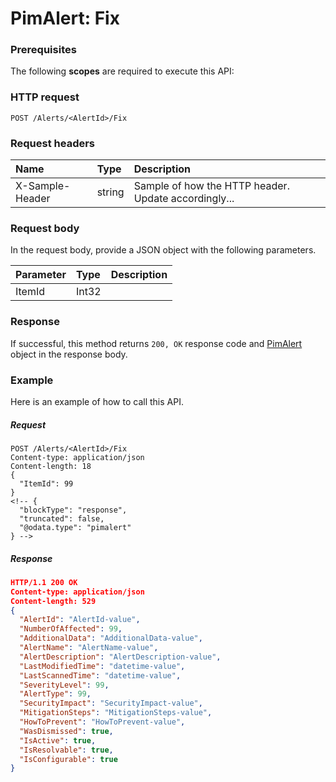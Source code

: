 # PimAlert: Fix


### Prerequisites
The following **scopes** are required to execute this API: 
### HTTP request
<!-- { "blockType": "ignored" } -->
```http
POST /Alerts/<AlertId>/Fix

```
### Request headers
| Name       | Type | Description|
|:---------------|:--------|:----------|
| X-Sample-Header  | string  | Sample of how the HTTP header. Update accordingly...|

### Request body
In the request body, provide a JSON object with the following parameters.

| Parameter	   | Type	|Description|
|:---------------|:--------|:----------|
|ItemId|Int32||

### Response
If successful, this method returns `200, OK` response code and [PimAlert](../resources/pimalert.md) object in the response body.

### Example
Here is an example of how to call this API.
##### Request
<!-- {
  "blockType": "request",
  "name": "pimalert_fix"
}-->
```http
POST /Alerts/<AlertId>/Fix
Content-type: application/json
Content-length: 18
{
  "ItemId": 99
}
<!-- {
  "blockType": "response",
  "truncated": false,
  "@odata.type": "pimalert"
} -->
```
##### Response
```json
HTTP/1.1 200 OK
Content-type: application/json
Content-length: 529
{
  "AlertId": "AlertId-value",
  "NumberOfAffected": 99,
  "AdditionalData": "AdditionalData-value",
  "AlertName": "AlertName-value",
  "AlertDescription": "AlertDescription-value",
  "LastModifiedTime": "datetime-value",
  "LastScannedTime": "datetime-value",
  "SeverityLevel": 99,
  "AlertType": 99,
  "SecurityImpact": "SecurityImpact-value",
  "MitigationSteps": "MitigationSteps-value",
  "HowToPrevent": "HowToPrevent-value",
  "WasDismissed": true,
  "IsActive": true,
  "IsResolvable": true,
  "IsConfigurable": true
}
```

<!-- uuid: 83242098-2217-41c6-accd-ab2a6e964295
2015-10-16 09:51:14 UTC -->
<!-- {
  "type": "#page.annotation",
  "description": "PimAlert: Fix",
  "keywords": "",
  "section": "documentation",
  "tocPath": ""
}-->